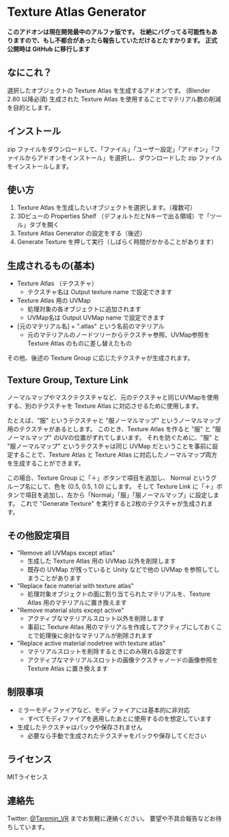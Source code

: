 # Texture Atlas Generator

**このアドオンは現在開発最中のアルファ版です。**
**壮絶にバグってる可能性もありますので、もし不都合があったら報告していただけるとたすかります。**
**正式公開時は GitHub に移行します**

## なにこれ？

選択したオブジェクトの Texture Atlas を生成するアドオンです。 (Blender 2.80 以降必須)
生成された Texture Atlas を使用することでマテリアル数の削減を目的とします。

## インストール

zip ファイルをダウンロードして、「ファイル」「ユーザー設定」「アドオン」「ファイルからアドオンをインストール」を選択し、ダウンロードした zip ファイルをインストールします。

## 使い方

1. Texture Atlas を生成したいオブジェクトを選択します。（複数可）
2. 3Dビューの Properties Shelf （デフォルトだとNキーで出る領域）で「ツール」タブを開く
3. Texture Atlas Generator の設定をする（後述）
4. Generate Texture を押して実行（しばらく時間がかかることがあります）

## 生成されるもの(基本)

- Texture Atlas （テクスチャ）
  - テクスチャ名は Output texture name で設定できます
- Texture Atlas 用の UVMap
  - 処理対象の各オブジェクトに追加されます
  - UVMap名は Output UVMap name で設定できます
- [元のマテリアル名] + ".atlas" という名前のマテリアル
  - 元のマテリアルのノードツリーからテクスチャ参照、UVMap参照を Texture Atlas のものに差し替えたもの

その他、後述の Texture Group に応じたテクスチャが生成されます。

## Texture Group, Texture Link

ノーマルマップやマスクテクスチャなど、元のテクスチャと同じUVMapを使用する、別のテクスチャを Texture Atlas に対応させるために使用します。

たとえば、"服" というテクスチャと "服ノーマルマップ" というノーマルマップ用のテクスチャがあるとします。
このとき、Texture Atlas を作ると "服" と "服ノーマルマップ" のUVの位置がずれてしまいます。
それを防ぐために、"服" と "服ノーマルマップ" というテクスチャは同じ UVMap だということを事前に設定することで、Texture Atlas と Texture Atlas に対応したノーマルマップ両方を生成することができます。

この場合、Texture Group に「＋」ボタンで項目を追加し、 Normal というグループ名にして、色を (0.5, 0.5, 1.0) にします。
そして Texture Link に「＋」ボタンで項目を追加し、左から「Normal」「服」「服ノーマルマップ」に設定します。
これで "Generate Texture" を実行すると2枚のテクスチャが生成されます。

## その他設定項目

- "Remove all UVMaps except atlas"
  - 生成した Texture Atlas 用の UVMap 以外を削除します
  - 既存の UVMap が残っていると Unity などで他の UVMap を参照してしまうことがあります
- "Replace face material with texture atlas"
  - 処理対象オブジェクトの面に割り当てられたマテリアルを、Texture Atlas 用のマテリアルに置き換えます
- "Remove material slots except active"
  - アクティブなマテリアルスロット以外を削除します
  - 事前に Texture Atlas 用のマテリアルを作成してアクティブにしておくことで処理後に余計なマテリアルが削除されます
- "Replace active material nodetree with texture atlas"
  - マテリアルスロットを削除するときにのみ現れる設定です
  - アクティブなマテリアルスロットの画像テクスチャノードの画像参照を Texture Atlas に置き換えます

## 制限事項

- ミラーモディファイアなど、モディファイアには基本的に非対応
  - すべてモディファイアを適用したあとに使用するのを想定しています
- 生成したテクスチャはパックや保存されません
  - 必要なら手動で生成されたテクスチャをパックや保存してください

## ライセンス

MITライセンス

## 連絡先

Twitter: [@Taremin_VR](https://twitter.com/Taremin_VR) までお気軽に連絡ください。
要望や不具合報告などお待ちしています。